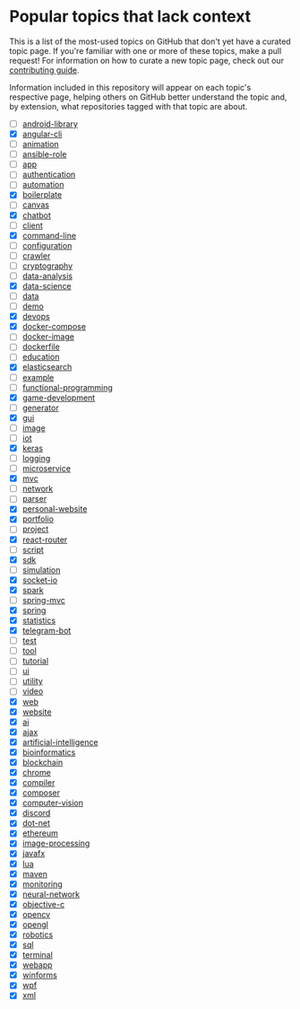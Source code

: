 # Popular topics that lack context

This is a list of the most-used topics on GitHub that don't yet have a curated topic page. If you're familiar with one or more of these topics, make a pull request! For information on how to curate a new topic page, check out our [contributing guide](https://github.com/github/explore/blob/master/CONTRIBUTING.md).

Information included in this repository will appear on each topic's respective page, helping others on GitHub better understand the topic and, by extension, what repositories tagged with that topic are about.

- [ ] [android-library](https://github.com/topics/android-library/)
- [x] [angular-cli](https://github.com/topics/angular-cli/)
- [ ] [animation](https://github.com/topics/animation/)
- [ ] [ansible-role](https://github.com/topics/ansible-role/)
- [ ] [app](https://github.com/topics/app/)
- [ ] [authentication](https://github.com/topics/authentication/)
- [ ] [automation](https://github.com/topics/automation/)
- [x] [boilerplate](https://github.com/topics/boilerplate/)
- [ ] [canvas](https://github.com/topics/canvas/)
- [x] [chatbot](https://github.com/topics/chatbot/)
- [ ] [client](https://github.com/topics/client/)
- [x] [command-line](https://github.com/topics/command-line/)
- [ ] [configuration](https://github.com/topics/configuration/)
- [ ] [crawler](https://github.com/topics/crawler/)
- [ ] [cryptography](https://github.com/topics/cryptography/)
- [ ] [data-analysis](https://github.com/topics/data-analysis/)
- [x] [data-science](https://github.com/topics/data-science/)
- [ ] [data](https://github.com/topics/data/)
- [ ] [demo](https://github.com/topics/demo/)
- [x] [devops](https://github.com/topics/devops/)
- [x] [docker-compose](https://github.com/topics/docker-compose/)
- [ ] [docker-image](https://github.com/topics/docker-image/)
- [ ] [dockerfile](https://github.com/topics/dockerfile/)
- [ ] [education](https://github.com/topics/education/)
- [x] [elasticsearch](https://github.com/topics/elasticsearch/)
- [ ] [example](https://github.com/topics/example/)
- [ ] [functional-programming](https://github.com/topics/functional-programming/)
- [x] [game-development](https://github.com/topics/game-development/)
- [ ] [generator](https://github.com/topics/generator/)
- [x] [gui](https://github.com/topics/gui/)
- [ ] [image](https://github.com/topics/image/)
- [ ] [iot](https://github.com/topics/iot/)
- [x] [keras](https://github.com/topics/keras/)
- [ ] [logging](https://github.com/topics/logging/)
- [ ] [microservice](https://github.com/topics/microservice/)
- [x] [mvc](https://github.com/topics/mvc/)
- [ ] [network](https://github.com/topics/network/)
- [ ] [parser](https://github.com/topics/parser/)
- [x] [personal-website](https://github.com/topics/personal-website/)
- [x] [portfolio](https://github.com/topics/portfolio/)
- [ ] [project](https://github.com/topics/project/)
- [x] [react-router](https://github.com/topics/react-router/)
- [ ] [script](https://github.com/topics/script/)
- [x] [sdk](https://github.com/topics/sdk/)
- [ ] [simulation](https://github.com/topics/simulation/)
- [x] [socket-io](https://github.com/topics/socket-io/)
- [x] [spark](https://github.com/topics/spark/)
- [ ] [spring-mvc](https://github.com/topics/spring-mvc/)
- [x] [spring](https://github.com/topics/spring/)
- [x] [statistics](https://github.com/topics/statistics/)
- [x] [telegram-bot](https://github.com/topics/telegram-bot/)
- [ ] [test](https://github.com/topics/test/)
- [ ] [tool](https://github.com/topics/tool/)
- [ ] [tutorial](https://github.com/topics/tutorial/)
- [ ] [ui](https://github.com/topics/ui/)
- [ ] [utility](https://github.com/topics/utility/)
- [ ] [video](https://github.com/topics/video/)
- [x] [web](https://github.com/topics/web/)
- [x] [website](https://github.com/topics/website/)
- [x] [ai](https://github.com/topics/ai/)
- [x] [ajax](https://github.com/topics/ajax/)
- [x] [artificial-intelligence](https://github.com/topics/artificial-intelligence/)
- [x] [bioinformatics](https://github.com/topics/bioinformatics/)
- [x] [blockchain](https://github.com/topics/blockchain/)
- [x] [chrome](https://github.com/topics/chrome/)
- [x] [compiler](https://github.com/topics/compiler/)
- [x] [composer](https://github.com/topics/composer/)
- [x] [computer-vision](https://github.com/topics/computer-vision/)
- [x] [discord](https://github.com/topics/discord/)
- [x] [dot-net](https://github.com/topics/dot-net/)
- [x] [ethereum](https://github.com/topics/ethereum/)
- [x] [image-processing](https://github.com/topics/image-processing/)
- [x] [javafx](https://github.com/topics/javafx/)
- [x] [lua](https://github.com/topics/lua/)
- [x] [maven](https://github.com/topics/maven/)
- [x] [monitoring](https://github.com/topics/monitoring/)
- [x] [neural-network](https://github.com/topics/neural-network/)
- [x] [objective-c](https://github.com/topics/objective-c/)
- [x] [opencv](https://github.com/topics/opencv/)
- [x] [opengl](https://github.com/topics/opengl/)
- [x] [robotics](https://github.com/topics/robotics/)
- [x] [sql](https://github.com/topics/sql/)
- [x] [terminal](https://github.com/topics/terminal/)
- [x] [webapp](https://github.com/topics/webapp/)
- [x] [winforms](https://github.com/topics/winforms/)
- [x] [wpf](https://github.com/topics/wpf/)
- [x] [xml](https://github.com/topics/xml/)
